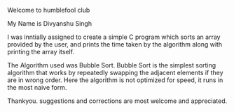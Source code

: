 Welcome to humblefool club


My Name is Divyanshu Singh 

I was inntially assigned  to create a simple C program which sorts an array provided by the user, and prints the time taken by the algorithm along with printing the array itself.

The Algorithm used was Bubble Sort.
Bubble Sort is the simplest sorting algorithm that works by repeatedly swapping the adjacent elements if they are in wrong order.
Here the algorithm is not optimized for speed, it runs in the most naive form.

Thankyou.
suggestions and corrections are most welcome and appreciated.
